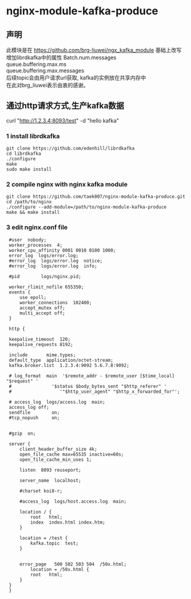 # nginx-module-kafka-produce
## 声明

此模块是在 https://github.com/brg-liuwei/ngx_kafka_module 基础上改写<br/>
增加librdkafka中的属性 Batch.num.messages <br/>
queue.buffering.max.ms<br/>
queue.buffering.max.messages<br/>
后续topic会由用户请求url获取, kafka的实例放在共享内存中<br/>
在此对brg_liuwei表示由衷的感谢。<br/>

## 通过http请求方式,生产kafka数据<br/>
curl "http://1.2.3.4:8093/test" -d "hello kafka"<br/>

### 1 install librdkafka

    git clone https://github.com/edenhill/librdkafka
    cd librdkafka
    ./configure
    make
    sudo make install

### 2 compile nginx with nginx kafka module

    git clone https://github.com/taek007/nginx-module-kafka-produce.git
    cd /path/to/nginx
    ./configure --add-module=/path/to/nginx-module-kafka-produce
    make && make install

### 3 edit nginx.conf file

   ```
    #user  nobody;
    worker_processes  4;
    worker_cpu_affinity 0001 0010 0100 1000;
    error_log  logs/error.log;
    #error_log  logs/error.log  notice;
    #error_log  logs/error.log  info;

    #pid        logs/nginx.pid;

    worker_rlimit_nofile 655350;
    events {
        use epoll;
        worker_connections  102400;
        accept_mutex off;
        multi_accept off;
    }

    http {

	keepalive_timeout  120;
	keepalive_requests 8192; 

	include       mime.types;
	default_type  application/octet-stream;
	kafka.broker.list  1.2.3.4:9092 5.6.7.8:9092;

	# log_format  main  '$remote_addr - $remote_user [$time_local] "$request" '
	#               '$status $body_bytes_sent "$http_referer" '
	#                  '"$http_user_agent" "$http_x_forwarded_for"';

	# access_log  logs/access.log  main;
	access_log off;
	sendfile        on;
	#tcp_nopush     on;
  

	#gzip  on;

	server {
		client_header_buffer_size 4k;
		open_file_cache max=65535 inactive=60s;
		open_file_cache_min_uses 1;

		listen  8093 reuseport;

		server_name  localhost;

		#charset koi8-r;

		#access_log  logs/host.access.log  main;

		location / {
			root   html;
			index  index.html index.htm;
		}

		location = /test {
			kafka.topic  test;
		}


		error_page   500 502 503 504  /50x.html;
			location = /50x.html {
			root   html;
		}
	}
    }
```
